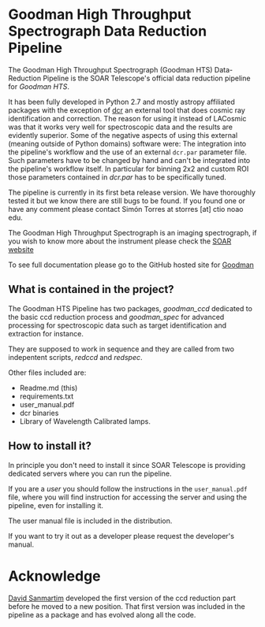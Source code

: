 # Goodman High Throughput Spectrograph Data Reduction Pipeline

The Goodman High Throughput Spectrograph (Goodman HTS) Data-Reduction Pipeline
is the SOAR Telescope's official data reduction pipeline for _Goodman HTS_.

It has been fully developed in Python 2.7 and mostly astropy affiliated packages
with the exception of [dcr](http://users.camk.edu.pl/pych/DCR/) an external tool
that does cosmic ray identification and correction. The reason for using it
instead of LACosmic was that it works very well for spectroscopic data and the
results are evidently superior. Some of the negative aspects of using this
external (meaning outside of Python domains) software were: The integration into
the pipeline's workflow and the use of an external `dcr.par` parameter file.
 Such parameters have to be changed by hand and can't be integrated into the
 pipeline's workflow itself. In particular for binning 2x2 and custom ROI those
 parameters contained in _dcr.par_ has to be specifically tuned.


The pipeline is currently in its first beta release version. We have thoroughly
tested it but we know there are still bugs to be found. If you found one or have
any comment please contact Simón Torres at storres [at] ctio noao edu.


The Goodman High Throughput Spectrograph is an imaging spectrograph, if you wish
to know more about the instrument please check the 
[SOAR website](http://www.ctio.noao.edu/soar/content/goodman-high-throughput-spectrograph)
 
To see full documentation please go to the GitHub hosted site for
[Goodman](https://soar-telescope.github.io/goodman/)

## What is contained in the project?

The Goodman HTS Pipeline has two packages, _goodman_ccd_ dedicated to the basic
ccd reduction process and _goodman_spec_ for advanced processing for 
spectroscopic data such as target identification and extraction for instance.

They are supposed to work in sequence and they are called from two indepentent 
scripts, _redccd_ and _redspec_. 

Other files included are:
- Readme.md (this)
- requirements.txt
- user_manual.pdf
- dcr binaries
- Library of Wavelength Calibrated lamps.

## How to install it?

In principle you don't need to install it since SOAR Telescope is providing
dedicated servers where you can run the pipeline.

If you are a _user_ you should follow the instructions in the `user_manual.pdf`
file, where you will find instruction for accessing the server and using the
pipeline, even for installing it.
  
The user manual file is included in the distribution.

If you want to try it out as a developer please request the developer's manual.


# Acknowledge

[David Sanmartim](https://github.com/dsanmartim) developed the first version of
the ccd reduction part before he moved to a new position. That first version was
included in the pipeline as a package and has evolved along all the code.